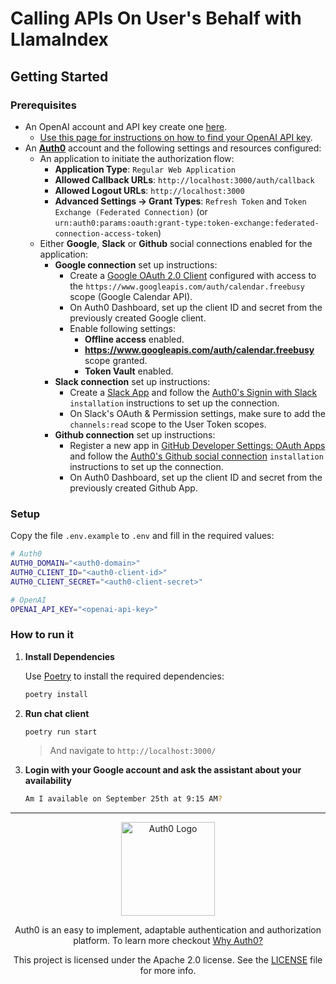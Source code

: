 # Calling APIs On User's Behalf with LlamaIndex

## Getting Started

### Prerequisites

- An OpenAI account and API key create one [here](https://platform.openai.com).
  - [Use this page for instructions on how to find your OpenAI API key](https://help.openai.com/en/articles/4936850-where-do-i-find-my-openai-api-key).
- An **[Auth0](https://auth0.com)** account and the following settings and resources configured:
  - An application to initiate the authorization flow:
    - **Application Type**: `Regular Web Application`
    - **Allowed Callback URLs**: `http://localhost:3000/auth/callback`
    - **Allowed Logout URLs**: `http://localhost:3000`
    - **Advanced Settings -> Grant Types**: `Refresh Token` and `Token Exchange (Federated Connection)` (or `urn:auth0:params:oauth:grant-type:token-exchange:federated-connection-access-token`)
  - Either **Google**, **Slack** or **Github** social connections enabled for the application:
    - **Google connection** set up instructions:
      - Create a [Google OAuth 2.0 Client](https://console.cloud.google.com/apis/credentials) configured with access to the `https://www.googleapis.com/auth/calendar.freebusy` scope (Google Calendar API).
      - On Auth0 Dashboard, set up the client ID and secret from the previously created Google client.
      - Enable following settings:
        - **Offline access** enabled.
        - **https://www.googleapis.com/auth/calendar.freebusy** scope granted.
        - **Token Vault** enabled.
    - **Slack connection** set up instructions:
      - Create a [Slack App](https://api.slack.com/apps) and follow the [Auth0's Signin with Slack](https://marketplace.auth0.com/integrations/sign-in-with-slack) `installation` instructions to set up the connection.
      - On Slack's OAuth & Permission settings, make sure to add the `channels:read` scope to the User Token scopes.
    - **Github connection** set up instructions:
      - Register a new app in [GitHub Developer Settings: OAuth Apps](https://github.com/settings/developers#oauth-apps) and follow the [Auth0's Github social connection](https://marketplace.auth0.com/integrations/github-social-connection) `installation` instructions to set up the connection.
      - On Auth0 Dashboard, set up the client ID and secret from the previously created Github App.

### Setup

Copy the file `.env.example` to `.env` and fill in the required values:

```sh
# Auth0
AUTH0_DOMAIN="<auth0-domain>"
AUTH0_CLIENT_ID="<auth0-client-id>"
AUTH0_CLIENT_SECRET="<auth0-client-secret>"

# OpenAI
OPENAI_API_KEY="<openai-api-key>"
```

### How to run it

1.  **Install Dependencies**

    Use [Poetry](https://python-poetry.org/) to install the required dependencies:

    ```sh
    poetry install
    ```

2.  **Run chat client**

    ```sh
    poetry run start
    ```

    > And navigate to `http://localhost:3000/`

3.  **Login with your Google account and ask the assistant about your availability**

    ```sh
    Am I available on September 25th at 9:15 AM?
    ```

---

<p align="center">
  <picture>
    <source media="(prefers-color-scheme: light)" srcset="https://cdn.auth0.com/website/sdks/logos/auth0_light_mode.png"   width="150">
    <source media="(prefers-color-scheme: dark)" srcset="https://cdn.auth0.com/website/sdks/logos/auth0_dark_mode.png" width="150">
    <img alt="Auth0 Logo" src="https://cdn.auth0.com/website/sdks/logos/auth0_light_mode.png" width="150">
  </picture>
</p>
<p align="center">Auth0 is an easy to implement, adaptable authentication and authorization platform. To learn more checkout <a href="https://auth0.com/why-auth0">Why Auth0?</a></p>
<p align="center">
This project is licensed under the Apache 2.0 license. See the <a href="/LICENSE"> LICENSE</a> file for more info.</p>
